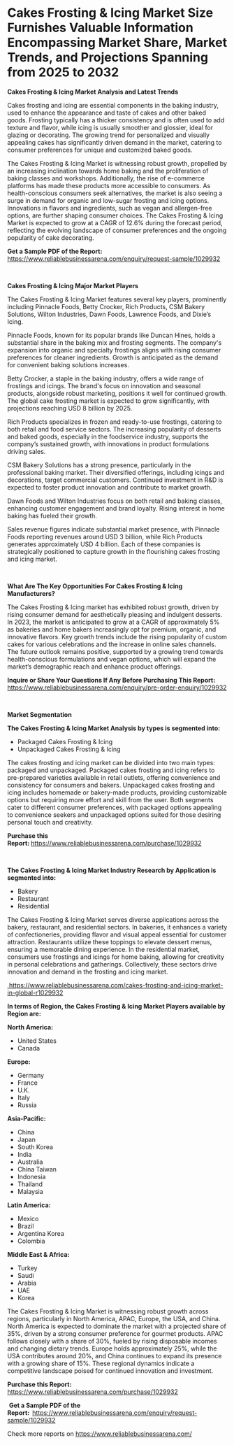 <p><h1>Cakes Frosting & Icing Market Size Furnishes Valuable Information Encompassing Market Share, Market Trends, and Projections Spanning from 2025 to 2032</h1></p><p><strong>Cakes Frosting & Icing Market Analysis and Latest Trends</strong></p>
<p><p>Cakes frosting and icing are essential components in the baking industry, used to enhance the appearance and taste of cakes and other baked goods. Frosting typically has a thicker consistency and is often used to add texture and flavor, while icing is usually smoother and glossier, ideal for glazing or decorating. The growing trend for personalized and visually appealing cakes has significantly driven demand in the market, catering to consumer preferences for unique and customized baked goods.</p><p>The Cakes Frosting & Icing Market is witnessing robust growth, propelled by an increasing inclination towards home baking and the proliferation of baking classes and workshops. Additionally, the rise of e-commerce platforms has made these products more accessible to consumers. As health-conscious consumers seek alternatives, the market is also seeing a surge in demand for organic and low-sugar frosting and icing options. Innovations in flavors and ingredients, such as vegan and allergen-free options, are further shaping consumer choices. The Cakes Frosting & Icing Market is expected to grow at a CAGR of 12.6% during the forecast period, reflecting the evolving landscape of consumer preferences and the ongoing popularity of cake decorating.</p></p>
<p><strong>Get a Sample PDF of the Report:&nbsp;</strong> <a href="https://www.reliablebusinessarena.com/enquiry/request-sample/1029932?utm_campaign=3368&utm_medium=2&utm_source=Github&utm_content=ia&utm_term=21032025&utm_id=cakes-frosting-icing">https://www.reliablebusinessarena.com/enquiry/request-sample/1029932</a></p>
<p>&nbsp;</p>
<p><strong>Cakes Frosting & Icing Major Market Players</strong></p>
<p><p>The Cakes Frosting & Icing Market features several key players, prominently including Pinnacle Foods, Betty Crocker, Rich Products, CSM Bakery Solutions, Wilton Industries, Dawn Foods, Lawrence Foods, and Dixie’s Icing. </p><p>Pinnacle Foods, known for its popular brands like Duncan Hines, holds a substantial share in the baking mix and frosting segments. The company's expansion into organic and specialty frostings aligns with rising consumer preferences for cleaner ingredients. Growth is anticipated as the demand for convenient baking solutions increases.</p><p>Betty Crocker, a staple in the baking industry, offers a wide range of frostings and icings. The brand's focus on innovation and seasonal products, alongside robust marketing, positions it well for continued growth. The global cake frosting market is expected to grow significantly, with projections reaching USD 8 billion by 2025.</p><p>Rich Products specializes in frozen and ready-to-use frostings, catering to both retail and food service sectors. The increasing popularity of desserts and baked goods, especially in the foodservice industry, supports the company’s sustained growth, with innovations in product formulations driving sales.</p><p>CSM Bakery Solutions has a strong presence, particularly in the professional baking market. Their diversified offerings, including icings and decorations, target commercial customers. Continued investment in R&D is expected to foster product innovation and contribute to market growth.</p><p>Dawn Foods and Wilton Industries focus on both retail and baking classes, enhancing customer engagement and brand loyalty. Rising interest in home baking has fueled their growth.</p><p>Sales revenue figures indicate substantial market presence, with Pinnacle Foods reporting revenues around USD 3 billion, while Rich Products generates approximately USD 4 billion. Each of these companies is strategically positioned to capture growth in the flourishing cakes frosting and icing market.</p></p>
<p>&nbsp;</p>
<p><strong>What Are The Key Opportunities For Cakes Frosting & Icing Manufacturers?</strong></p>
<p><p>The Cakes Frosting & Icing market has exhibited robust growth, driven by rising consumer demand for aesthetically pleasing and indulgent desserts. In 2023, the market is anticipated to grow at a CAGR of approximately 5% as bakeries and home bakers increasingly opt for premium, organic, and innovative flavors. Key growth trends include the rising popularity of custom cakes for various celebrations and the increase in online sales channels. The future outlook remains positive, supported by a growing trend towards health-conscious formulations and vegan options, which will expand the market’s demographic reach and enhance product offerings.</p></p>
<p><strong>Inquire or Share Your Questions If Any Before Purchasing This Report:</strong> <a href="https://www.reliablebusinessarena.com/enquiry/pre-order-enquiry/1029932?utm_campaign=3368&utm_medium=2&utm_source=Github&utm_content=ia&utm_term=21032025&utm_id=cakes-frosting-icing">https://www.reliablebusinessarena.com/enquiry/pre-order-enquiry/1029932</a></p>
<p>&nbsp;</p>
<p><strong>Market Segmentation</strong></p>
<p><strong>The Cakes Frosting & Icing Market Analysis by types is segmented into:</strong></p>
<p><ul><li>Packaged Cakes Frosting & Icing</li><li>Unpackaged Cakes Frosting & Icing</li></ul></p>
<p><p>The cakes frosting and icing market can be divided into two main types: packaged and unpackaged. Packaged cakes frosting and icing refers to pre-prepared varieties available in retail outlets, offering convenience and consistency for consumers and bakers. Unpackaged cakes frosting and icing includes homemade or bakery-made products, providing customizable options but requiring more effort and skill from the user. Both segments cater to different consumer preferences, with packaged options appealing to convenience seekers and unpackaged options suited for those desiring personal touch and creativity.</p></p>
<p><strong>Purchase this Report:&nbsp;</strong><a href="https://www.reliablebusinessarena.com/purchase/1029932?utm_campaign=3368&utm_medium=2&utm_source=Github&utm_content=ia&utm_term=21032025&utm_id=cakes-frosting-icing">https://www.reliablebusinessarena.com/purchase/1029932</a></p>
<p>&nbsp;</p>
<p><strong>The Cakes Frosting & Icing Market Industry Research by Application is segmented into:</strong></p>
<p><ul><li>Bakery</li><li>Restaurant</li><li>Residential</li></ul></p>
<p><p>The Cakes Frosting & Icing Market serves diverse applications across the bakery, restaurant, and residential sectors. In bakeries, it enhances a variety of confectioneries, providing flavor and visual appeal essential for customer attraction. Restaurants utilize these toppings to elevate dessert menus, ensuring a memorable dining experience. In the residential market, consumers use frostings and icings for home baking, allowing for creativity in personal celebrations and gatherings. Collectively, these sectors drive innovation and demand in the frosting and icing market.</p></p>
<p><a href="https://www.reliablebusinessarena.com/cakes-frosting-and-icing-market-in-global-r1029932?utm_campaign=3368&utm_medium=2&utm_source=Github&utm_content=ia&utm_term=21032025&utm_id=cakes-frosting-icing">&nbsp;https://www.reliablebusinessarena.com/cakes-frosting-and-icing-market-in-global-r1029932</a></p>
<p><strong>In terms of Region, the Cakes Frosting & Icing Market Players available by Region are:</strong></p>
<p>
    <p> <strong> North America: </strong>
        <ul>
            <li>United States</li>
            <li>Canada</li>
        </ul>
        </p> 
    <p> <strong> Europe: </strong>
        <ul>
            <li>Germany</li>
            <li>France</li>
            <li>U.K.</li>
            <li>Italy</li>
            <li>Russia</li>
        </ul>
        </p> 
    <p> <strong> Asia-Pacific: </strong>
        <ul>
            <li>China</li>
            <li>Japan</li>
            <li>South Korea</li>
            <li>India</li>
            <li>Australia</li>
            <li>China Taiwan</li>
            <li>Indonesia</li>
            <li>Thailand</li>
            <li>Malaysia</li>
        </ul>
        </p> 
    <p> <strong> Latin America: </strong>
        <ul>
            <li>Mexico</li>
            <li>Brazil</li>
            <li>Argentina Korea</li>
            <li>Colombia</li>
        </ul>
        </p> 
    <p> <strong> Middle East & Africa: </strong>
        <ul>
            <li>Turkey</li>
            <li>Saudi</li>
            <li>Arabia</li>
            <li>UAE</li>
            <li>Korea</li>
        </ul>
    </p>
    </p>
<p><p>The Cakes Frosting & Icing Market is witnessing robust growth across regions, particularly in North America, APAC, Europe, the USA, and China. North America is expected to dominate the market with a projected share of 35%, driven by a strong consumer preference for gourmet products. APAC follows closely with a share of 30%, fueled by rising disposable incomes and changing dietary trends. Europe holds approximately 25%, while the USA contributes around 20%, and China continues to expand its presence with a growing share of 15%. These regional dynamics indicate a competitive landscape poised for continued innovation and investment.</p></p>
<p><strong>Purchase this Report: </strong><a href="https://www.reliablebusinessarena.com/purchase/1029932?utm_campaign=3368&utm_medium=2&utm_source=Github&utm_content=ia&utm_term=21032025&utm_id=cakes-frosting-icing">https://www.reliablebusinessarena.com/purchase/1029932</a></p>
<p>&nbsp;<strong>Get a Sample PDF of the Report:&nbsp;&nbsp;</strong><a href="https://www.reliablebusinessarena.com/enquiry/request-sample/1029932?utm_campaign=3368&utm_medium=2&utm_source=Github&utm_content=ia&utm_term=21032025&utm_id=cakes-frosting-icing">https://www.reliablebusinessarena.com/enquiry/request-sample/1029932</a></p>
<p><strong></strong></p>
<p>Check more reports on <a href="https://www.reliablebusinessarena.com/?utm_campaign=3368&utm_medium=2&utm_source=Github&utm_content=ia&utm_term=21032025&utm_id=cakes-frosting-icing">https://www.reliablebusinessarena.com/</a></p>